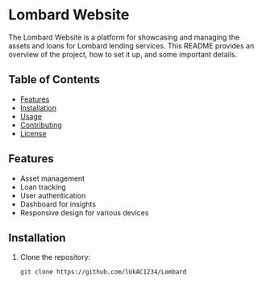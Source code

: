 # Lombard Website

The Lombard Website is a platform for showcasing and managing the assets and loans for Lombard lending services. This README provides an overview of the project, how to set it up, and some important details.

## Table of Contents
- [Features](#features)
- [Installation](#installation)
- [Usage](#usage)
- [Contributing](#contributing)
- [License](#license)

## Features

- Asset management
- Loan tracking
- User authentication
- Dashboard for insights
- Responsive design for various devices

## Installation

1. Clone the repository:

   ```bash
   git clone https://github.com/lUkAC1234/Lombard